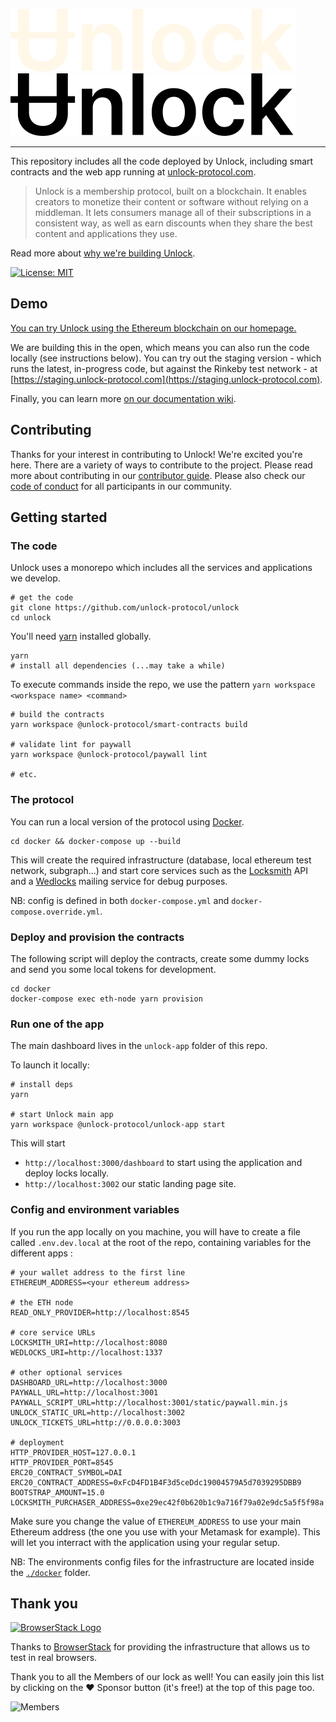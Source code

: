 ![Unlock](/unlock-protocol-com/public/images/unlock-word-mark-dark.png#gh-dark-mode-only)
![Unlock](/unlock-protocol-com/public/images/unlock-word-mark.png#gh-light-mode-only)

---

This repository includes all the code deployed by Unlock, including smart contracts and the web app running at [unlock-protocol.com](https://unlock-protocol.com).

> Unlock is a membership protocol, built on a blockchain. It enables creators to monetize their content or software without relying on a middleman. It lets consumers manage all of their subscriptions in a consistent way, as well as earn discounts when they share the best content and applications they use.

Read more about [why we're building Unlock](https://medium.com/unlock-protocol/its-time-to-unlock-the-web-b98e9b94add1).

[![License: MIT](https://img.shields.io/badge/License-MIT-yellow.svg)](https://opensource.org/licenses/MIT)

## Demo

[You can try Unlock using the Ethereum blockchain on our homepage.](https://unlock-protocol.com/)

We are building this in the open, which means you can also run the code locally (see instructions below).
You can try out the staging version - which runs the latest, in-progress code, but against the Rinkeby test network - at [https://staging.unlock-protocol.com](https://staging.unlock-protocol.com).

Finally, you can learn more [on our documentation wiki](https://github.com/unlock-protocol/unlock/wiki).

## Contributing

Thanks for your interest in contributing to Unlock! We're excited you're here. There are a variety of ways to contribute to the project.
Please read more about contributing in our [contributor guide](https://github.com/unlock-protocol/unlock/wiki/Getting-Started). Please also check our [code of conduct](https://github.com/unlock-protocol/unlock/blob/master/CODE_OF_CONDUCT.md) for all participants in our community.

## Getting started

### The code

Unlock uses a monorepo which includes all the services and applications we develop.

```
# get the code
git clone https://github.com/unlock-protocol/unlock
cd unlock
```

You'll need [yarn](https://yarnpkg.com) installed globally.

```
yarn
# install all dependencies (...may take a while)
```

To execute commands inside the repo, we use the pattern `yarn workspace <workspace name> <command>`

```
# build the contracts
yarn workspace @unlock-protocol/smart-contracts build

# validate lint for paywall
yarn workspace @unlock-protocol/paywall lint

# etc.
```

### The protocol

You can run a local version of the protocol using [Docker](https://docs.docker.com/install/).

```
cd docker && docker-compose up --build
```

This will create the required infrastructure (database, local ethereum test network, subgraph...) and start core services such as the [Locksmith](./locksmith) API and a [Wedlocks](./wedlocks) mailing service for debug purposes.

NB: config is defined in both `docker-compose.yml` and `docker-compose.override.yml`.

### Deploy and provision the contracts

The following script will deploy the contracts, create some dummy locks and send you some local tokens for development.

```
cd docker
docker-compose exec eth-node yarn provision
```

### Run one of the app

The main dashboard lives in the `unlock-app` folder of this repo.

To launch it locally:

```
# install deps
yarn

# start Unlock main app
yarn workspace @unlock-protocol/unlock-app start
```

This will start

- `http://localhost:3000/dashboard` to start using the application and deploy locks locally.
- `http://localhost:3002` our static landing page site.

### Config and environment variables

If you run the app locally on you machine, you will have to create a file called `.env.dev.local` at the root of the repo, containing variables for the different apps :

```
# your wallet address to the first line
ETHEREUM_ADDRESS=<your ethereum address>

# the ETH node
READ_ONLY_PROVIDER=http://localhost:8545

# core service URLs
LOCKSMITH_URI=http://localhost:8080
WEDLOCKS_URI=http://localhost:1337

# other optional services
DASHBOARD_URL=http://localhost:3000
PAYWALL_URL=http://localhost:3001
PAYWALL_SCRIPT_URL=http://localhost:3001/static/paywall.min.js
UNLOCK_STATIC_URL=http://localhost:3002
UNLOCK_TICKETS_URL=http://0.0.0.0:3003

# deployment
HTTP_PROVIDER_HOST=127.0.0.1
HTTP_PROVIDER_PORT=8545
ERC20_CONTRACT_SYMBOL=DAI
ERC20_CONTRACT_ADDRESS=0xFcD4FD1B4F3d5ceDdc19004579A5d7039295DBB9
BOOTSTRAP_AMOUNT=15.0
LOCKSMITH_PURCHASER_ADDRESS=0xe29ec42f0b620b1c9a716f79a02e9dc5a5f5f98a
```

Make sure you change the value of `ETHEREUM_ADDRESS` to use your main Ethereum address (the one you use with your Metamask for example). This will let you interract with the application using your regular setup.

NB: The environments config files for the infrastructure are located inside the [`./docker`](./docker) folder.

## Thank you

[<img src="https://user-images.githubusercontent.com/624104/52508260-d0daa180-2ba8-11e9-970c-3ef9596f6b4e.png" alt="BrowserStack Logo" width="120">](https://www.browserstack.com/)

Thanks to [BrowserStack](https://www.browserstack.com/) for providing the infrastructure that allows us to test in real browsers.

Thank you to all the Members of our lock as well!
You can easily join this list by clicking on the ❤️ Sponsor button (it's free!) at the top of this page too.

![Members](https://member-wall.julien51.now.sh/api/members?locks=0xB0114bbDCe17e0AF91b2Be32916a1e236cf6034F&maxWidth=1000)
